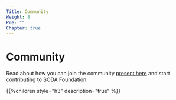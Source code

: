 ```yaml
---
Title: Community
Weight: 8
Pre: ""
Chapter: true
---
```



# Community

Read about how you can join the community [present here](join_and_contribute.md) and start contributing to SODA Foundation.

{{%children style="h3" description="true" %}}  
